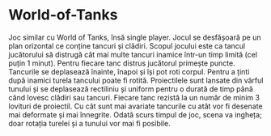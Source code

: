 # World-of-Tanks
Joc similar cu World of Tanks, însă single player. Jocul se desfășoară pe un plan orizontal ce conține tancuri și clădiri. Scopul jocului este ca tancul jucătorului să distrugă cât mai multe tancuri inamice într-un timp limită (cel puțin 1 minut). Pentru fiecare tanc distrus jucătorul primește puncte. Tancurile se deplasează înainte, înapoi și își pot roti corpul. Pentru a ținti după inamici turela tancului poate fi rotită. Proiectilele sunt lansate din vârful tunului și se deplasează rectiliniu și uniform pentru o durată de timp până când lovesc clădiri sau tancuri. Fiecare tanc rezistă la un număr de minim 3 lovituri de proiectil. Cu cât sunt mai avariate tancurile cu atât vor fi desenate mai deformate și mai înnegrite. Odată scurs timpul de joc, scena va ingheța; doar rotația turelei și a tunului vor mai fi posibile.
